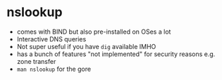 # nslookup

- comes with BIND but also pre-installed on OSes a lot
- Interactive DNS queries
- Not super useful if you have `dig` available IMHO
- has a bunch of features "not implemented" for security reasons e.g. zone
  transfer
- `man nslookup` for the gore
